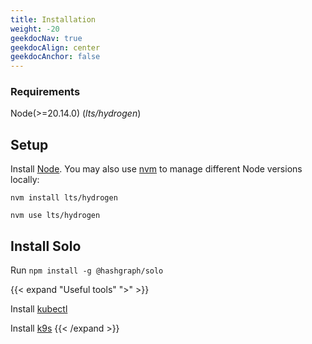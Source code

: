 ```yaml
---
title: Installation
weight: -20
geekdocNav: true
geekdocAlign: center
geekdocAnchor: false
---
```


### Requirements

Node(>=20.14.0) (_lts/hydrogen_)

## Setup

Install [Node](https://nodejs.org/en/download). You may also use [nvm](https://github.com/nvm-sh/nvm) to manage different Node versions locally:

```
nvm install lts/hydrogen

nvm use lts/hydrogen
```

## Install Solo

Run `npm install -g @hashgraph/solo`

{{< expand "Useful tools" ">" >}}

Install [kubectl](https://kubernetes.io/docs/tasks/tools/)

Install [k9s](https://k9scli.io/)
{{< /expand >}}
